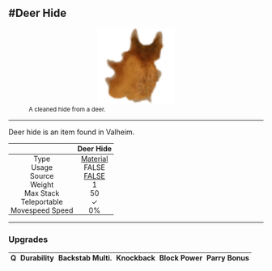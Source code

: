 <meta property="og:title" content="Deer Hide - MoreValheim" /><meta property="og:type" content="website" /><meta property="og:image" content="/assets/deer_hide.png" /><meta property="og:description" content="Deer Hide is an item found in Valheim." /><meta name="theme-color" content="#546D78"><meta name="twitter:card" content="summary_large_image">
#Deer Hide
-------------
<style>img {width:20px;}.tb {width:150px;display: block;margin-left: auto;margin-right: auto;}</style>

<style>.md-typeset table:not([class]) th:not([align]) {min-width:unset!important;}</style>
<style>td{padding:0em 0.3em!important;text-align:center!important;border-left:.05rem solid var(--md-default-fg-color--lightest)}</style>

<style>th{padding:0.1em 0.3em!important;text-align:center!important;font-weight:bold}</style>

<style>pre{text-align:right!important}</style>
<style>table tr td:first-child {border-left: 0;};</style>

<figure><img src="/assets/deer_hide.png" class="tb" /><figcaption><small>A cleaned hide from a deer.</small></figcaption></figure>

-------------

Deer hide is an item found in Valheim.

|        | Deer Hide              |
| ----------- | ------------------------------------ |
| Type | [Material](../../types/material)
| Usage | FALSE<br>
| Source | [FALSE](../../items/false)
| Weight | 1 |
| Max Stack | 50 |
| Teleportable | ✓
| Movespeed Speed | 0%


-------------

### Upgrades
| Q | Durability | Backstab Multi. | Knockback | Block Power | Parry Bonus
| - | - | - | - | - | - 

